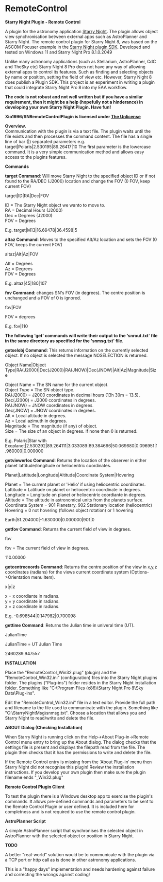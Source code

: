 # RemoteControl
<b>Starry Night Plugin - Remote Control</b>

A plugin for the astronomy application <a href="https://www.starrynight.com/starry-night-8-professional-astronomy-telescope-control-software.html">Starry Night</a>. The plugin allows object view synchronisation between external apps such as AstroPlanner and Starry Night. The remote control plugin for Starry Night 8, was based on the ASCOM Focuser example in the <a href="https://support.simulationcurriculum.com/hc/en-us/articles/231532987-Starry-Night-Plugin-SDK">Starry Night plugin SDK</a>. Developed and tested on Windows 11 and Starry Night Pro 8.1.0.2049
<p>Unlike many astronomy applications (such as Stellarium, AstroPlanner, CdC and TheSky etc) Starry Night 8 Pro does not have any way of allowing external apps to control its features. Such as finding and selecting objects by name or position, setting the field of view etc. However, Starry Night 8 does publish a Plugin SDK. This project is an experiment in writing a plugin that could integrate Starry Night Pro 8 into my EAA workflow.</p>
<p><b>The code is not robust and not well written but if you have a similar requirement, then it might be a help (hopefully not a hinderance) in developing your own Starry Night Plugin. Have fun!</b></p>

<p><b>Xio1996/SNRemoteControlPlugin is licensed under <a href="https://github.com/Xio1996/SNRemoteControlPlugin/blob/master/LICENSE">The Unlicense</a></b></p>

<b>Overview.</b><br/>
Communication with the plugin is via a text file. The plugin waits until the file exists and then processes the command content.
The file has a single line of bar (|) separated parameters e.g.  target|Polaris|2.530195|89.26417|10
The first parameter is the lowercase command. It is a very simple communication method and allows easy access to the plugins features.

<b>Commands</b>

<b>target Command</b>: Will move Starry Night to the specified object ID or if not found to the RA/DEC (J2000) location and change the FOV (0 FOV, keep current FOV)<br/>
<p>target|ID|RA|Dec|FOV</p>
ID = The Starry Night object we wanto to move to.<br/>
RA = Decimal Hours (J2000)<br/>
Dec = Degrees (J2000)<br/>
FOV = Degrees<br/>
<p>E.g. target|M13|16.69478|36.4598|5</p>

<b>altaz Command</b>: Moves to the specified Alt/Az location and sets the FOV (0 FOV, keeps the current FOV)<br/>
<p>altaz|Alt|Az|FOV<br/></p>
Alt = Degrees<br/>
Az = Degrees<br/>
FOV = Degrees<br/>
<p>E.g. altaz|45|180|107</p>

<b>fov Command</b>: changes SN's FOV (in degrees). The centre position is unchanged and a FOV of 0 is ignored.<br/>
<p>fov|FOV</p>
FOV = degrees<br/>
<p>E.g. fov|110</p>

<p><b>The following 'get' commands will write their output to the 'snrout.txt' file in the same directory as specified for the 'snmsg.txt' file.</b></p>

<p><b>getselobj Command</b>: This returns information on the currently selected object. If no object is selected the message NOSELECTION is returned. </p>
<p>Object Name|Object Type|RA(J2000)|Dec(J2000)|RA(JNOW)|Dec(JNOW)|Alt|Az|Magnitude|Size</p>
<p>
 Object Name = The SN name for the current object.<br/>
 Object Type = The SN object type.<br/>
 RA(J2000) = J2000 coordinates in decimal hours (13h 30m = 13.5).<br/>
 Dec(J2000) = J2000 coordinates in degrees.<br/>
 RA(JNOW) = JNOW coordinates in degrees.<br/>
 Dec(JNOW) = JNOW coordinates in degrees.<br/>
 Alt = Local altitude in degrees.<br/>
 Az = Local azimuth in degrees.<br/>
 Magnitude = The magnitude (if any) of object.<br/>
 Size = The size of an object in degrees. If none then 0 is returned.
</p>

<p>E.g. Polaris|Star with Exoplanet|2.530292|89.264111|3.033089|89.364666|50.069680|0.096951|1.960000|0.000000</p>

<p><b>getviewerloc Command</b>: Returns the location of the observer in either planet lattitude/longitude or heliocentric coordinates.</p>
<p>Planet|Lattitude|Longitude|Altitude|Coordinate System|Hovering</p>
<p>
Planet = The current planet or 'Helio' if using heliocentric coordinates.<br/>
Lattitude = Latitiude on planet or heliocentric coordinate in degrees.
Longitude = Longitude on planet or heliocentric coordiante in degrees.
Altitude = The altitude in astronomical units from the planets surface.
Coordinate System = 901 Planetary, 902 Stationary location (heliocentric)
Hovering = 0 not hovering (follows object rotation) or 1 hovering 
</p>
<p>Earth|51.204000|-1.630000|0.000000|901|0</p>

<p><b>getfov Command</b>: Returns the current field of view in degrees.</p>
<p>fov</p>
<p>fov = The current field of view in degrees.</p>
<p>110.00000</p>

<p><b>getcentrecoords Command</b>: Returns the centre position of the view in x,y,z coordinates (radians) for the views current coordinate system (Options->Orientation menu item).</p>
<p>x|y|z</p>
<p>
 x = x coordiante in radians.<br/>
 y = y coordinate in radians.<br/>
 z = z coordinate in radians.<br/>
</p>
<p>E.g. -0.698544|0.147982|0.700098</p>

<p><b>gettime Command</b>: Returns the Julian time in univeral time (UT).</p>
<p>JulianTime</p>
<p>JulianTime = UT Julian Time</p>
<p>2460289.947557</p>

<b>INSTALLATION</b>
 
Place the "RemoteControl_Win32.plug" (plugin) and the "RemoteControl_Win32.ini" (configuration) files into the Starry Night plugins folder.
The plugins ("Plug-ins") folder resides in the Starry Night installation folder. Something like "C:\Program Files (x86)\Starry Night Pro 8\Sky Data\Plug-ins".<br/>
<p>Edit the "RemoteControl_Win32.ini" file in a text editor. Provide the full path and filename to the file used to communicate with the plugin.
Something like "C:\StarryNightMsg\snmsg.txt". Choose a location that allows you and Starry Night to read/write and delete the file.</p>

<b>ABOUT Dialog (Checking Installation)</b>

When Starry Night is running click on the Help->About Plug-in->Remote Control menu entry to bring up the About dialog.
The dialog checks that the settings file is present and displays the filepath read from the file. The plugin then checks that it
has the permissions to write and delete the file.<br/>
 
If the Remote Control entry is missing from the 'About Plug-in' menu then Starry Night did not recognise this plugin! 
Review the installation instructions. If you develop your own plugin then make sure the plugin filename ends "_Win32.plug"<br/>

<b>Remote Control Plugin Client</b><br/>
<p>To test the plugin there is a Windows desktop app to exercise the plugin's commands. It allows pre-defined commands and parameters to be sent to the Remote Control Plugin or user defined.
 It is included here for completness and is not required to use the remote control plugin.</p>

<b>AstroPlanner Script</b><br/>
<p>A simple AstroPlanner script that synchronises the selected object in AstroPlanner with the selected object or position in Starry Night.</p>
 
<b>TODO</b><br/>
<p>A better "real-world" solution would be to communicate with the plugin via a TCP port or http call as is
done in other astronomy applications.</p>

This is a "happy days" implementation and needs hardening against failure and correcting the wrongs against coding!
